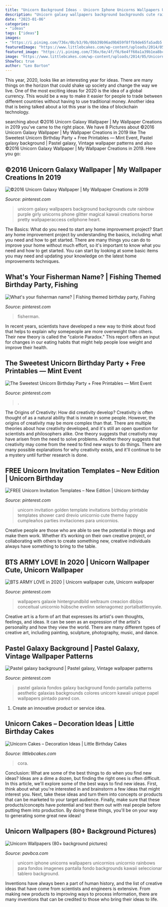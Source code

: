 ```yaml
---
title: "Unicorn Background Ideas - Unicorn Iphone Unicorns Wallpapers Unicornios Unicornio Rainbows Para Fondos Imagenes Pantalla Fondo Backgrounds Kawaii Seleccionar Tablero Background"
description: "Unicorn galaxy wallpapers background backgrounds cute rainbow purple girly unicorns phone glitter magical kawaii creations horse pretty wallpaperaccess cellphone heart"
date: "2023-01-06"
categories:
- "ideas"
tags: ["ideas"]
images:
- "https://i.pinimg.com/736x/0b/b3/9b/0bb39b96ad9b659f8ffb9de65fa5adb5.jpg"
featuredImage: "https://www.littlebcakes.com/wp-content/uploads/2014/05/Unicorn-Birthday-Cake-768x1024.jpg"
featured_image: "https://i.pinimg.com/736x/6e/4f/f6/6e4ff60a1a39b1ea8bcc45771e0cb609.jpg"
image: "https://www.littlebcakes.com/wp-content/uploads/2014/05/Unicorn-Birthday-Cake-768x1024.jpg"
ShowToc: true
author: "Leo Barton"
---
```



This year, 2020, looks like an interesting year for ideas. There are many things on the horizon that could shake up society and change the way we live. One of the most exciting ideas for 2020 is the idea of a global currency. This would be a way to make it easier for people to trade between different countries without having to use traditional money. Another idea that is being talked about a lot this year is the idea of blockchain technology.

	

		
searching about ©2016 Unicorn Galaxy Wallpaper | My Wallpaper Creations in 2019 you've came to the right place. We have 8 Pictures about ©2016 Unicorn Galaxy Wallpaper | My Wallpaper Creations in 2019 like The Sweetest Unicorn Birthday Party + Free Printables — Mint Event, Pastel galaxy background | Pastel galaxy, Vintage wallpaper patterns and also ©2016 Unicorn Galaxy Wallpaper | My Wallpaper Creations in 2019. Here you go:
		
    
## ©2016 Unicorn Galaxy Wallpaper | My Wallpaper Creations In 2019

<img loading=lazy src="https://i.pinimg.com/736x/d2/e7/76/d2e776bd0377f374eb31da5cf9928b83--galaxy-wallpaper-unicorn-party.jpg?b=t" onerror="this.onerror=null;this.src='https://tse1.mm.bing.net/th?id=OIP.x7179KptTlrJEP_1LebKMgHaNL&amp;pid=15.1';" alt="©2016 Unicorn Galaxy Wallpaper | My Wallpaper Creations in 2019">

_Source: pinterest.com_

>unicorn galaxy wallpapers background backgrounds cute rainbow purple girly unicorns phone glitter magical kawaii creations horse pretty wallpaperaccess cellphone heart. 

	

The Basics: What do you need to start any home improvement project?
Start any home improvement project by understanding the basics, including what you need and how to get started. There are many things you can do to improve your home without much effort, so it's important to know what you need and how to get started. You can start by looking at some basic items you may need and updating your knowledge on the latest home improvements techniques.

    
## What&#039;s Your Fisherman Name? | Fishing Themed Birthday Party, Fishing

<img loading=lazy src="https://i.pinimg.com/736x/65/72/fc/6572fc0d12b8d672f1207eb2b9cd6377--names-comment.jpg" onerror="this.onerror=null;this.src='https://tse4.mm.bing.net/th?id=OIP.jQf0hmGZyc0j-Y_ScTTdIwHaJ3&amp;pid=15.1';" alt="What&#039;s your fisherman name? | Fishing themed birthday party, Fishing">

_Source: pinterest.com_

>fisherman. 

	

In recent years, scientists have developed a new way to think about food that helps to explain why somepeople are more overweight than others. Their new theory is called the "calorie Paradox." This report offers an input for changes in our eating habits that might help people lose weight and improve their health.

    
## The Sweetest Unicorn Birthday Party + Free Printables — Mint Event

<img loading=lazy src="https://i.pinimg.com/736x/56/aa/99/56aa999be9879795ebc96dde2000f99c.jpg" onerror="this.onerror=null;this.src='https://tse1.mm.bing.net/th?id=OIP.zZijatCi4CyKy9Ry6GedwwHaLL&amp;pid=15.1';" alt="The Sweetest Unicorn Birthday Party + Free Printables — Mint Event">

_Source: pinterest.com_

>. 

	

The Origins of Creativity: How did creativity develop?
Creativity is often thought of as a natural ability that is innate in some people. However, the origins of creativity may be more complex than that. There are multiple theories about how creativity developed, and it's still an open question for scientists and philosophers alike. One theory suggests that creativity may have arisen from the need to solve problems. Another theory suggests that creativity may come from the need to find new ways to do things. There are many possible explanations for why creativity exists, and it'll continue to be a mystery until further research is done.

    
## FREE Unicorn Invitation Templates – New Edition | Unicorn Birthday

<img loading=lazy src="https://i.pinimg.com/736x/6e/4f/f6/6e4ff60a1a39b1ea8bcc45771e0cb609.jpg" onerror="this.onerror=null;this.src='https://tse2.mm.bing.net/th?id=OIP.hyevl4xaamD_xRPwzQsVHwHaKu&amp;pid=15.1';" alt="FREE Unicorn Invitation Templates – New Edition | Unicorn birthday">

_Source: pinterest.com_

>unicorn invitation golden template invitations birthday printable templates shower card drevio unicornio cute theme happy cumpleaños parties invitaciones para unicornios. 

	

Creative people are those who are able to see the potential in things and make them work. Whether it’s working on their own creative project, or collaborating with others to create something new, creative individuals always have something to bring to the table.

    
## BTS ARMY LOVE In 2020 | Unicorn Wallpaper Cute, Unicorn Wallpaper

<img loading=lazy src="https://i.pinimg.com/736x/0b/b3/9b/0bb39b96ad9b659f8ffb9de65fa5adb5.jpg" onerror="this.onerror=null;this.src='https://tse3.mm.bing.net/th?id=OIP._e9C9d3mmffZwDpiQ4vFfAHaNK&amp;pid=15.1';" alt="BTS ARMY LOVE in 2020 | Unicorn wallpaper cute, Unicorn wallpaper">

_Source: pinterest.com_

>wallpapers galaxie hintergrundbild weltraum creacion dibijos conceitual unicornio hübsche evelinn selenagomez portalbattleroyale. 

	

Creative art is a form of art that expresses its artist's own thoughts, feelings, and ideas. It can be seen as an expression of the artist's personality and how they view the world. There are many different types of creative art, including painting, sculpture, photography, music, and dance.

    
## Pastel Galaxy Background | Pastel Galaxy, Vintage Wallpaper Patterns

<img loading=lazy src="https://i.pinimg.com/736x/d0/cb/87/d0cb87710869aa34b4a0c5f6bf4c0d52.jpg" onerror="this.onerror=null;this.src='https://tse3.mm.bing.net/th?id=OIP.4PdePgDnvp2yUZ81oAZNEAHaMM&amp;pid=15.1';" alt="Pastel galaxy background | Pastel galaxy, Vintage wallpaper patterns">

_Source: pinterest.com_

>pastel galaxia fondos galaxy background fondo pantalla patterns aesthetic galaxias backgrounds colores unicorn kawaii unique papel wallpapers pintado pared con. 

	

1. Create an innovative product or service idea.

    
## Unicorn Cakes – Decoration Ideas | Little Birthday Cakes

<img loading=lazy src="https://www.littlebcakes.com/wp-content/uploads/2014/05/Unicorn-Birthday-Cake-768x1024.jpg" onerror="this.onerror=null;this.src='https://tse2.mm.bing.net/th?id=OIP.xy5nFYeoJLBySGY8s2klBQHaJ4&amp;pid=15.1';" alt="Unicorn Cakes – Decoration Ideas | Little Birthday Cakes">

_Source: littlebcakes.com_

>cora. 

	

Conclusion: What are some of the best things to do when you find new ideas?
Ideas are a dime a dozen, but finding the right ones is often difficult. In this article, we'll explore some of the best ways to find new ideas. First, think about what you're interested in and brainstorm a few ideas that might interest you. Next, take these ideas and turn them into concepts or products that can be marketed to your target audience. Finally, make sure that these products/concepts have potential and test them out with real people before putting them into production. By doing these things, you'll be on your way to generating some great new ideas!

    
## Unicorn Wallpapers (80+ Background Pictures)

<img loading=lazy src="http://pavbca.com/walldb/original/0/4/6/405374.jpg" onerror="this.onerror=null;this.src='https://tse2.mm.bing.net/th?id=OIP.dJ21rNfWTFHrduFzsiWyXAHaNK&amp;pid=15.1';" alt="Unicorn Wallpapers (80+ background pictures)">

_Source: pavbca.com_

>unicorn iphone unicorns wallpapers unicornios unicornio rainbows para fondos imagenes pantalla fondo backgrounds kawaii seleccionar tablero background. 

	

Inventions have always been a part of human history, and the list of creative ideas that have come from scientists and engineers is extensive. From making new products to improving ways to process information, there are many inventions that can be credited to those who bring their ideas to life.

